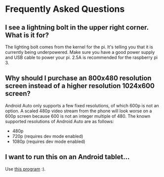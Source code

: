 Frequently Asked Questions
==========================

I see a lightning bolt in the upper right corner.  What is it for?
-------------
The lighting bolt comes from the kernel for the pi. It's telling you that it is currently being underpowered.
Make sure you have a good power supply and USB cable to power your pi. 2.5A is recommended for the raspberry pi 3.

Why should I purchase an 800x480 resolution screen instead of a higher resolution 1024x600 screen?
------------
Android Auto only supports a few fixed resolutions, of which 600p is not an option.  A scaled 480p video stream from
the phone will look worse on a 600p screen because 600 is not an integer multiple of 480.  The known supported resolutions
of Android Auto are as follows:
- 480p
- 720p (requires dev mode enabled)
- 1080p (requires dev mode enabled)

I want to run this on an Android tablet...
------------
Use [this program](https://play.google.com/store/apps/details?id=gb.xxy.hr&hl=en) :).
